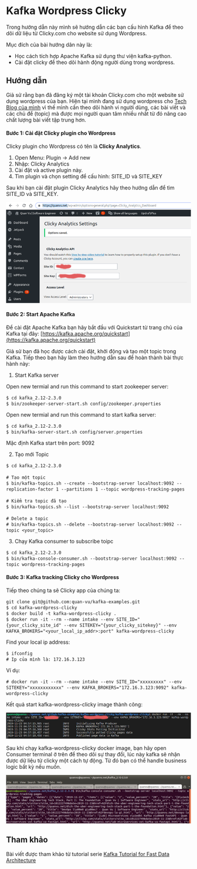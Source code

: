 # Kafka Wordpress Clicky

Trong hướng dẫn này mình sẽ hướng dẫn các bạn cấu hình Kafka để  theo dõi dữ liệu từ Clicky.com cho website sử dụng Wordpress.

Mục đích của bài hướng dân này là:

- Học cách tích hợp Apache Kafka sử dụng thư viện kafka-python.
- Cài đặt clicky để  theo dõi hành động người dùng trong wordpress.

## Hướng dẫn

Giả sử rằng bạn đã đăng ký một tài khoản Clicky.com cho một website sử dụng wordpress của bạn. Hiện tại mình đang sử dụng wordpress cho [Tech Blog của mình](https://quanvu.net/) vì thế mình cần theo dõi hành vi người dùng, các bài viết và các chủ để (topic) mà được mọi người quan tâm nhiều nhất từ đó nâng cao chất lượng bài viết tập trung hơn.

#### Bước 1: Cài đặt Clicky plugin cho Wordpress

Clicky plugin cho Wordpress có tên là **Clicky Analytics**.

1. Open Menu: Plugin -> Add new 
2. Nhập: Clicky Analytics
3. Cài đặt và active plugin này.
4. Tìm plugin và chọn setting để cấu hình: SITE_ID và SITE_KEY

Sau khi bạn cài đặt plugin Clicky Analytics hãy theo hướng dẫn để tìm SITE_ID và SITE_KEY.

![Clicky Analytics Dashboard](img/quanvu.net-clicky-anaytics.png "Clicky Analytics Dashboard ")

#### Bước 2: Start Apache Kafka

Để cài đặt Apache Kafka bạn hãy bắt đầu với Quickstart từ trang chủ của Kafka tại đây:
[https://kafka.apache.org/quickstart](https://kafka.apache.org/quickstart)

Giả sử bạn đã học được cách cài đặt, khởi động và tạo một topic trong Kafka. Tiếp theo bạn hãy làm theo hướng dẫn sau để hoàn thành bài thực hành này:

1. Start Kafka server

Open new termial and run this command to start zookeeper server:

```
$ cd kafka_2.12-2.3.0
$ bin/zookeeper-server-start.sh config/zookeeper.properties
```

Open new termial and run this command to start kafka server:

```
$ cd kafka_2.12-2.3.0
$ bin/kafka-server-start.sh config/server.properties
```

Mặc định Kafka start trên port: 9092

2. Tạo mới Topic

```
$ cd kafka_2.12-2.3.0

# Tạo một topic
$ bin/kafka-topics.sh --create --bootstrap-server localhost:9092 --replication-factor 1 --partitions 1 --topic wordpress-tracking-pages

# Kiểm tra topic đã tạo
$ bin/kafka-topics.sh --list --bootstrap-server localhost:9092

# Delete a topic
# bin/kafka-topics.sh --delete --bootstrap-server localhost:9092 --topic <your_topic>
```

3. Chạy Kafka consumer to subscribe toipc

```
$ cd kafka_2.12-2.3.0
$ bin/kafka-console-consumer.sh --bootstrap-server localhost:9092 --topic wordpress-tracking-pages
```

#### Bước 3: Kafka tracking Clicky cho Wordpress

Tiếp theo chúng ta sẽ Clicky app của chúng ta:

```
git clone git@github.com:quan-vu/kafka-examples.git
$ cd kafka-wordpress-clicky
$ docker build -t kafka-wordpress-clicky .
$ docker run -it --rm --name intake --env SITE_ID="{your_clicky_site_id" --env SITEKEY="{your_clicky_sitekey}" --env KAFKA_BROKERS="<your_local_ip_addr>:port" kafka-wordpress-clicky
```

Find your local ip address:

```
$ ifconfig
# Ip của mình là: 172.16.3.123
```

Ví dụ:

```
# docker run -it --rm --name intake --env SITE_ID="xxxxxxxxx" --env SITEKEY="xxxxxxxxxxxx" --env KAFKA_BROKERS="172.16.3.123:9092" kafka-wordpress-clicky
```

Kết quả start kafka-wordpress-clicky image thành công:

![](img/quanvu.net-kafka-wordpress-clicky.png "")


Sau khi chạy kafka-wordpress-clicky docker image, bạn hãy open Consumer terminal ở trên để  theo dõi sự thay đổi, lúc này kafka sẽ nhận được dữ liệu từ clicky một cách tự động. Từ đó bạn có thể handle business logic bất kỳ nếu muốn.

![Kafka Tracking Wordpress Result](img/quanvu.net-kafka-tracking-wordpress-result.png "Kafka Tracking Wordpress Result")

## Tham khảo

Bài viết được tham khảo từ tutorial serie [Kafka Tutorial for Fast Data Architecture](https://dzone.com/articles/kafka-tutorial-for-fast-data-architecture)